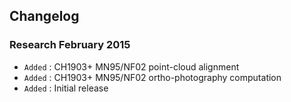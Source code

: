 ## Changelog

### Research February 2015

- `Added` : CH1903+ MN95/NF02 point-cloud alignment
- `Added` : CH1903+ MN95/NF02 ortho-photography computation
- `Added` : Initial release
